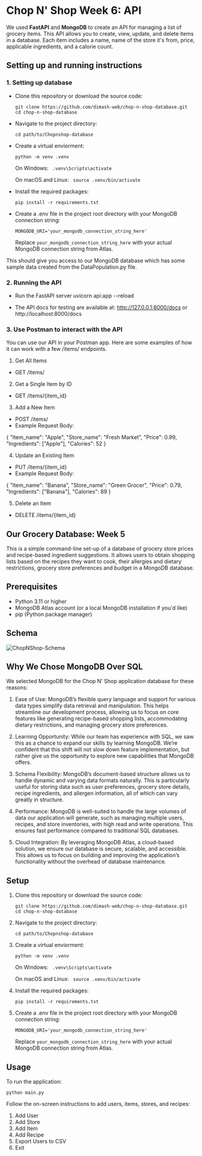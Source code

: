 # Chop N' Shop Week 6: API

We used **FastAPI** and **MongoDB** to create an API for managing a list of grocery items. This API allows you to create, view, update, and delete items in a database. Each item includes a name, name of the store it's from, price, applicable ingredients, and a calorie count.

## Setting up and running instructions

### 1. Setting up database
- Clone this repository or download the source code:
  ```
  git clone https://github.com/dimash-web/chop-n-shop-database.git
  cd chop-n-shop-database
  ```
  
- Navigate to the project directory:
  ```
  cd path/to/Chopnshop-database
  ```
  
- Create a virtual enviorment:
  ```
  python -m venv .venv
  ```

  On Windows:
  ` .venv\Scripts\activate`

  On macOS and Linux:
  ` source .venv/bin/activate`

- Install the required packages:
  ```
  pip install -r requirements.txt
  ```

- Create a .env file in the project root directory with your MongoDB connection string:
  ```
  MONGODB_URI='your_mongodb_connection_string_here'
  ```
  Replace `your_mongodb_connection_string_here` with your actual MongoDB connection string from Atlas.

This should give you access to our MongoDB database which has some sample data created from the DataPopulation.py file.

### 2. Running the API
- Run the FastAPI server
  uvicorn api:app --reload
  
- The API docs for testing are available at:
  http://127.0.0.1:8000/docs
  or http://localhost:8000/docs

### 3. Use Postman to interact with the API

You can use our API in your Postman app. Here are some examples of how it can work with a few /items/ endpoints.

1. Get All Items
- GET /items/

2. Get a Single Item by ID
- GET /items/{item_id}
  
3. Add a New Item
- POST /items/
- Example Request Body:

{
"Item_name": "Apple",
"Store_name": "Fresh Market",
"Price": 0.99,
"Ingredients": ["Apple"],
"Calories": 52
}
  
4. Update an Existing Item
- PUT /items/{item_id}
- Example Request Body:

{
  "Item_name": "Banana",
  "Store_name": "Green Grocer",
  "Price": 0.79,
  "Ingredients": ["Banana"],
  "Calories": 89
  }
 
5. Delete an Item
- DELETE /items/{item_id}


## Our Grocery Database: Week 5

This is a simple command-line set-up of a database of grocery store prices and recipe-based ingredient suggestions. It allows users to obtain shopping lists based on the recipes they want to cook, their allergies and dietary restrictions, grocery store preferences and budget in a MongoDB database.

## Prerequisites
- Python 3.11 or higher
- MongoDB Atlas account (or a local MongoDB installation if you'd like)
- pip (Python package manager)

## Schema

![ChopNShop-Schema](https://github.com/user-attachments/assets/e6810f15-d7c0-4022-abc4-dcc279b954de)





## Why We Chose MongoDB Over SQL

We selected MongoDB for the Chop N' Shop application database for these reasons:

1. Ease of Use: MongoDB’s flexible query language and support for various data types simplify data retrieval and manipulation. This helps streamline our development process, allowing us to focus on core features like generating recipe-based shopping lists, accommodating dietary restrictions, and managing grocery store preferences.

3. Learning Opportunity: While our team has experience with SQL, we saw this as a chance to expand our skills by learning MongoDB. We’re confident that this shift will not slow down feature implementation, but rather give us the opportunity to explore new capabilities that MongoDB offers.
  
5. Schema Flexibility: MongoDB’s document-based structure allows us to handle dynamic and varying data formats naturally. This is particularly useful for storing data such as user preferences, grocery store details, recipe ingredients, and allergen information, all of which can vary greatly in structure.
 
7. Performance: MongoDB is well-suited to handle the large volumes of data our application will generate, such as managing multiple users, recipes, and store inventories, with high read and write operations. This ensures fast performance compared to traditional SQL databases.

9. Cloud Integration: By leveraging MongoDB Atlas, a cloud-based solution, we ensure our database is secure, scalable, and accessible. This allows us to focus on building and improving the application’s functionality without the overhead of database maintenance.

## Setup
1. Clone this repository or download the source code:
   ```
   git clone https://github.com/dimash-web/chop-n-shop-database.git
   cd chop-n-shop-database
   ```
   
3. Navigate to the project directory:
   ```
   cd path/to/Chopnshop-database
   ```
   
5. Create a virtual enviorment:
   ```
   python -m venv .venv
   ```

   On Windows:
  ` .venv\Scripts\activate`

   On macOS and Linux:
  ` source .venv/bin/activate`

7. Install the required packages:
   ```
   pip install -r requirements.txt
   ```

9. Create a .env file in the project root directory with your MongoDB connection string:
    ```
   MONGODB_URI='your_mongodb_connection_string_here'
    ```
   Replace `your_mongodb_connection_string_here` with your actual MongoDB connection string from Atlas.

## Usage
To run the application:
```
python main.py
```

Follow the on-screen instructions to add users, items, stores, and recipes:
1. Add User
2. Add Store
3. Add Item
4. Add Recipe
5. Export Users to CSV
6. Exit
